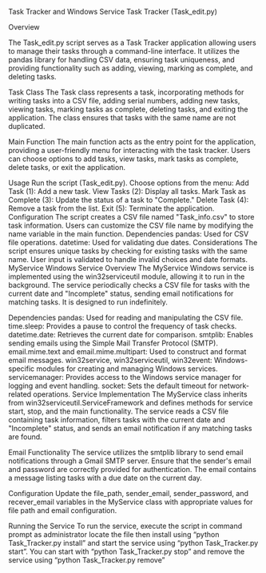 Task Tracker and Windows Service
Task Tracker (Task_edit.py)

Overview

The Task_edit.py script serves as a Task Tracker application allowing users to manage their tasks through a command-line interface. It utilizes the pandas library for handling CSV data, ensuring task uniqueness, and providing functionality such as adding, viewing, marking as complete, and deleting tasks.

Task Class
The Task class represents a task, incorporating methods for writing tasks into a CSV file, adding serial numbers, adding new tasks, viewing tasks, marking tasks as complete, deleting tasks, and exiting the application. The class ensures that tasks with the same name are not duplicated.

Main Function
The main function acts as the entry point for the application, providing a user-friendly menu for interacting with the task tracker. Users can choose options to add tasks, view tasks, mark tasks as complete, delete tasks, or exit the application.

Usage
Run the script (Task_edit.py).
Choose options from the menu:
Add Task (1): Add a new task.
View Tasks (2): Display all tasks.
Mark Task as Complete (3): Update the status of a task to "Complete."
Delete Task (4): Remove a task from the list.
Exit (5): Terminate the application.
Configuration
The script creates a CSV file named "Task_info.csv" to store task information.
Users can customize the CSV file name by modifying the name variable in the main function.
Dependencies
pandas: Used for CSV file operations.
datetime: Used for validating due dates.
Considerations
The script ensures unique tasks by checking for existing tasks with the same name.
User input is validated to handle invalid choices and date formats.
MyService Windows Service
Overview
The MyService Windows service is implemented using the win32serviceutil module, allowing it to run in the background. The service periodically checks a CSV file for tasks with the current date and "Incomplete" status, sending email notifications for matching tasks. It is designed to run indefinitely.

Dependencies
pandas: Used for reading and manipulating the CSV file.
time.sleep: Provides a pause to control the frequency of task checks.
datetime.date: Retrieves the current date for comparison.
smtplib: Enables sending emails using the Simple Mail Transfer Protocol (SMTP).
email.mime.text and email.mime.multipart: Used to construct and format email messages.
win32service, win32serviceutil, win32event: Windows-specific modules for creating and managing Windows services.
servicemanager: Provides access to the Windows service manager for logging and event handling.
socket: Sets the default timeout for network-related operations.
Service Implementation
The MyService class inherits from win32serviceutil.ServiceFramework and defines methods for service start, stop, and the main functionality. The service reads a CSV file containing task information, filters tasks with the current date and "Incomplete" status, and sends an email notification if any matching tasks are found.

Email Functionality
The service utilizes the smtplib library to send email notifications through a Gmail SMTP server. Ensure that the sender's email and password are correctly provided for authentication. The email contains a message listing tasks with a due date on the current day.

Configuration
Update the file_path, sender_email, sender_password, and recever_email variables in the MyService class with appropriate values for file path and email configuration.

Running the Service
To run the service, execute the script in command prompt as administrator locate the file then install using “python Task_Tracker.py install” and start the service using “python Task_Tracker.py start”. You can start with “python Task_Tracker.py stop” and remove the service using “python Task_Tracker.py remove”
